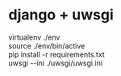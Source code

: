 # django + uwsgi
virtualenv ./env<br>
source ./env/bin/active<br>
pip install -r requirements.txt<br>
uwsgi --ini ./uwsgi/uwsgi.ini
